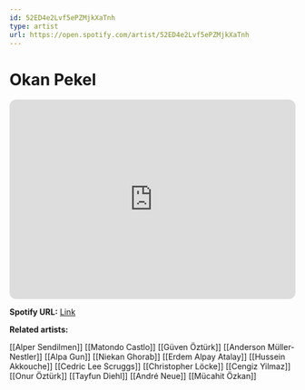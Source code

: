 ```yaml
---
id: 52ED4e2Lvf5ePZMjkXaTnh
type: artist
url: https://open.spotify.com/artist/52ED4e2Lvf5ePZMjkXaTnh
---
```

# Okan Pekel

<iframe style="border-radius:12px" src="https://open.spotify.com/embed/artist/52ED4e2Lvf5ePZMjkXaTnh" width="100%" height="352" frameBorder="0" allowfullscreen="" allow="autoplay; clipboard-write; encrypted-media; fullscreen; picture-in-picture" loading="lazy"></iframe>

**Spotify URL:** [Link](https://open.spotify.com/artist/52ED4e2Lvf5ePZMjkXaTnh)

**Related artists:**

[[Alper Sendilmen]]
[[Matondo Castlo]]
[[Güven Öztürk]]
[[Anderson Müller-Nestler]]
[[Alpa Gun]]
[[Niekan Ghorab]]
[[Erdem Alpay Atalay]]
[[Hussein Akkouche]]
[[Cedric Lee Scruggs]]
[[Christopher Löcke]]
[[Cengiz Yilmaz]]
[[Onur Öztürk]]
[[Tayfun Diehl]]
[[André Neue]]
[[Mücahit Özkan]]
